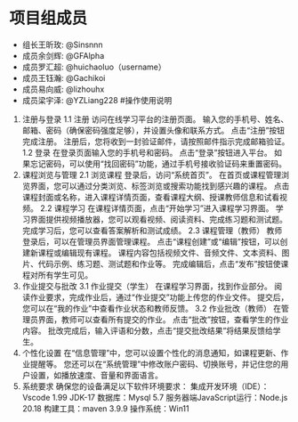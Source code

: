 # 项目组成员
- 组长王昕玫: @Sinsnnn
- 成员余剑辉: @GFAlpha 
- 成员罗汇超: @huichaoluo（username）
- 成员王钰瀚: @Gachikoi
- 成员易向威: @lizhouhx
- 成员梁宇泽: @YZLiang228
#操作使用说明
1. 注册与登录
1.1 注册
访问在线学习平台的注册页面。
输入您的手机号、姓名、邮箱、密码（确保密码强度足够），并设置头像和联系方式。
点击“注册”按钮完成注册。
注册后，您将收到一封验证邮件，请按照邮件指示完成邮箱验证。
1.2 登录
在登录页面输入您的手机号和密码。
点击“登录”按钮进入平台。
如果忘记密码，可以使用“找回密码”功能，通过手机号接收验证码来重置密码。
2. 课程浏览与管理
2.1 浏览课程
登录后，访问“系统首页”。
在首页或课程管理浏览界面，您可以通过分类浏览、标签浏览或搜索功能找到感兴趣的课程。
点击课程封面或名称，进入课程详情页面，查看课程大纲、授课教师信息和试看视频。
2.2 课程学习
在课程详情页面，点击“开始学习”进入课程学习界面。
学习界面提供视频播放器，您可以观看视频、阅读资料、完成练习题和测试题。
完成学习后，您可以查看答案解析和测试成绩。
2.3 课程管理（教师）
教师登录后，可以在管理员界面管理课程。
点击“课程创建”或“编辑”按钮，可以创建新课程或编辑现有课程。
课程内容包括视频文件、音频文件、文本资料、图片、代码示例、练习题、测试题和作业等。
完成编辑后，点击“发布”按钮使课程对所有学生可见。
3. 作业提交与批改
3.1 作业提交（学生）
在课程学习界面，找到作业部分。
阅读作业要求，完成作业后，通过“作业提交”功能上传您的作业文件。
提交后，您可以在“我的作业”中查看作业状态和教师反馈。
3.2 作业批改（教师）
在管理员界面，教师可以查看所有提交的作业。
点击“批改”按钮，查看学生的作业内容。
批改完成后，输入评语和分数，点击“提交批改结果”将结果反馈给学生。
4. 个性化设置
在“信息管理”中，您可以设置个性化的消息通知，如课程更新、作业提醒等。
您还可以在“系统管理”中修改账户密码、切换账号，并记住您的用户设置，如播放速度、音量和界面语言。
5. 系统要求
确保您的设备满足以下软件环境要求：
集成开发环境（IDE）：Vscode 1.99
JDK-17
数据库：Mysql 5.7
服务器端JavaScript运行：Node.js 20.18
构建工具：maven 3.9.9
操作系统：Win11
